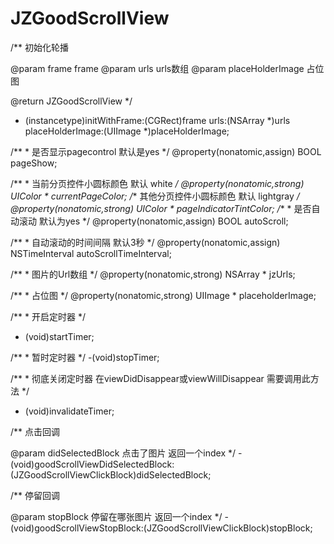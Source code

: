 # JZGoodScrollView
/**
 初始化轮播

 @param frame            frame
 @param urls             urls数组
 @param placeHolderImage 占位图

 @return JZGoodScrollView
 */
- (instancetype)initWithFrame:(CGRect)frame urls:(NSArray *)urls placeHolderImage:(UIImage *)placeHolderImage;



/** * 是否显示pagecontrol  默认是yes */
@property(nonatomic,assign) BOOL pageShow;



/** * 当前分页控件小圆标颜色 默认 white */
@property(nonatomic,strong) UIColor * currentPageColor;
/** 其他分页控件小圆标颜色 默认 lightgray */
@property(nonatomic,strong) UIColor * pageIndicatorTintColor;
/** * 是否自动滚动 默认为yes */
@property(nonatomic,assign) BOOL autoScroll;



/** * 自动滚动的时间间隔 默认3秒 */
@property(nonatomic,assign) NSTimeInterval autoScrollTimeInterval;



/** * 图片的Url数组 */
@property(nonatomic,strong) NSArray * jzUrls;



/** * 占位图 */
@property(nonatomic,strong) UIImage * placeholderImage;


/** * 开启定时器 */
- (void)startTimer;



/** * 暂时定时器 */
-(void)stopTimer;



/** * 彻底关闭定时器 在viewDidDisappear或viewWillDisappear 需要调用此方法 */
- (void)invalidateTimer;




/**
 点击回调

 @param didSelectedBlock 点击了图片 返回一个index
 */
-(void)goodScrollViewDidSelectedBlock:(JZGoodScrollViewClickBlock)didSelectedBlock;



/**
 停留回调

 @param stopBlock 停留在哪张图片 返回一个index
 */
-(void)goodScrollViewStopBlock:(JZGoodScrollViewClickBlock)stopBlock;
